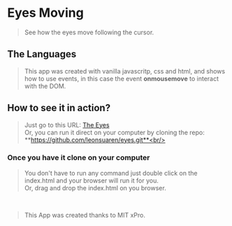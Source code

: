 # Eyes Moving

> See how the eyes move following the cursor. 

## The Languages

> This app was created with vanilla javascritp, css and html, and shows how to use events, in this case the event **onmousemove** to interact with the DOM.

## How to see it in action?

> Just go to this URL: [The Eyes](https://leonsuaren.github.io/eyes/)<br/>
> Or, you can run it direct on your computer by cloning the repo: **https://github.com/leonsuaren/eyes.git**<br/>

### Once you have it clone on your computer

> You don't have to run any command just double click on the index.html and your browser will run it for you.<br/>
> Or, drag and drop the index.html on you browser.

<br />

> This App was created thanks to MIT xPro.